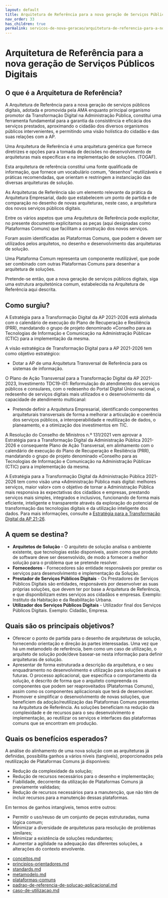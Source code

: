 ```yaml
---
layout: default
title: Arquitetura de Referência para a nova geração de Serviços Públicos Digitais
nav_order: 33
has_children: true
permalink: servicos-de-nova-geracao/arquitetura-de-referencia-para-a-nova-geracao-de-servicos-publicos-digitais
---
```



# Arquitetura de Referência para a nova geração de Serviços Públicos Digitais

## O que é a Arquitetura de Referência?

A Arquitetura de Referência para a nova geração de serviços públicos digitais, adotada e promovida pela AMA enquanto principal organismo promotor da Transformação Digital na Administração Pública, constitui uma ferramenta fundamental para a garantia da consistência e eficácia dos serviços prestados, aproximando o cidadão dos diversos organismos públicos intervenientes, e permitindo uma visão holística do cidadão e das suas relações com a AP.

Uma Arquitetura de Referência é uma arquitetura genérica que fornece diretrizes e opções para a tomada de decisões no desenvolvimento de arquiteturas mais específicas e na implementação de soluções. (TOGAF).

Esta arquitetura de referência constitui uma fonte qualificada de informação, que fornece um vocabulário comum, “desenhos” reutilizáveis e práticas recomendadas, que orientam e restringem a instanciação das diversas arquiteturas de solução.&#x20;

As Arquiteturas de Referência são um elemento relevante da prática da Arquitetura Empresarial, dado que estabelecem um ponto de partida e de comparação no desenho de novas arquiteturas, neste caso, a arquitetura dos novos serviços públicos digitais.&#x20;

Entre os vários aspetos que uma Arquitetura de Referência pode explicitar, no presente documento explicitamos as peças (aqui designadas como Plataformas Comuns) que facilitam a construção dos novos serviços.&#x20;

Foram assim identificadas as Plataformas Comuns, que podem e devem ser utilizados pelos arquitetos, no desenho e desenvolvimento das arquiteturas de solução.&#x20;

Uma Plataforma Comum representa um componente reutilizável, que pode ser combinado com outras Plataformas Comuns para desenhar a arquitetura de soluções.&#x20;

Pretende-se então, que a nova geração de serviços públicos digitais, siga uma estrutura arquitetónica comum, estabelecida na Arquitetura de Referência aqui descrita.

## Como surgiu?

A Estratégia para a Transformação Digital da AP 2021-2026 está alinhada com o calendário de execução do Plano de Recuperação e Resiliência (PRR), mandatando o grupo de projeto denominado «Conselho para as Tecnologias de Informação e Comunicação na Administração Pública» (CTIC) para a implementação da mesma.&#x20;

A visão estratégica de Transformação Digital para a AP 2021-2026 tem como objetivo estratégico:&#x20;

* Dotar a AP de uma Arquitetura Transversal de Referência para os sistemas de informação.&#x20;

O Plano de Ação Transversal para a Transformação Digital da AP 2021-2023, Investimento TDC19-i01: Reformulação do atendimento dos serviços públicos e consulares, com o redesenho do Portal Digital Único nacional, o redesenho de serviços digitais mais utilizados e o desenvolvimento da capacidade de atendimento multicanal:

* Pretende definir a Arquitetura Empresarial, identificando componentes arquiteturais transversais de forma a melhorar a articulação e coerência dos serviços públicos, a interoperabilidade e reutilização de dados, o planeamento, e a otimização dos investimentos em TIC.

A Resolução do Conselho de Ministros n.º 131/2021 vem aprovar a Estratégia para a Transformação Digital da Administração Pública 2021-2026 e consequente Plano de Ação Transversal, em alinhamento com o calendário de execução do Plano de Recuperação e Resiliência (PRR), mandatando o grupo de projeto denominado «Conselho para as Tecnologias de Informação e Comunicação na Administração Pública» (CTIC) para a implementação da mesma.

A Estratégia para a Transformação Digital da Administração Pública 2021-2026 tem como visão uma «Administração Pública mais digital: melhores serviços, maior valor» com o objetivo de tornar a Administração Pública mais responsiva às expectativas dos cidadãos e empresas, prestando serviços mais simples, integrados e inclusivos, funcionando de forma mais eficiente, inteligente e transparente através da exploração do potencial de transformação das tecnologias digitais e da utilização inteligente dos dados. Para mais informações, consulte a [Estratégia para a Transformação Digital da AP 21-26](https://tic.gov.pt/pt/web/tic/-/aprovada-a-estrategia-para-a-transformacao-digital-da-ap-21--3).

## A quem se destina?

* **Arquitetos de Solução** - O arquiteto de solução analisa o ambiente existente, que tecnologias estão disponíveis, assim como que produto de software deve ser desenvolvido, de modo a fornecer a melhor solução para o problema que se pretende resolver.
* **Fornecedores** - Fornecedores são entidade responsáveis por prestar os serviços para desenvolvimento e implementação da Solução.
* **Prestador de Serviços Públicos Digitais** - Os Prestadores de Serviços Públicos Digitais são entidades, responsáveis por desenvolver as suas próprias soluções, que devem ter por base a Arquitetura de Referência, e que disponibilizam estes serviços aos cidadãos e empresas. Exemplo: Instituto da Habitação e da Reabilitação Urbana.
* **Utilizador dos Serviços Públicos Digitais** - Utilizador final dos Serviços Públicos Digitais. Exemplo: Cidadão, Empresa.

## Quais são os principais objetivos?

* Oferecer o ponto de partida para o desenho de arquiteturas de solução, fornecendo orientação e direção às partes interessadas. Uma vez que há um metamodelo de referência, bem como um caso de utilização, o arquiteto de solução pode/deve basear-se nesta informação para definir arquiteturas de solução.
* Apresentar de forma estruturada a descrição da arquitetura, e o seu enquadramento no desenvolvimento e utilização para soluções atuais e futuras. O processo aplicacional, que especifica o comportamento da solução, é descrito de forma que o arquiteto compreenda os componentes que podem ser reaproveitados (Plataformas Comuns), assim como os componentes aplicacionais que terá de desenvolver.
* Promover e simplificar o desenvolvimento de novas soluções, que beneficiem da adoção/reutilização das Plataformas Comuns presentes na Arquitetura de Referência. As soluções beneficiam na redução da complexidade e de recursos para o seu desenvolvimento e implementação, ao reutilizar os serviços e interfaces das plataformas comuns que se encontram em produção.

## Quais os benefícios esperados?

A análise do alinhamento de uma nova solução com as arquiteturas já definidas, possibilita ganhos a vários níveis (tangíveis), proporcionados pela reutilização de Plataformas Comuns já disponíveis:

* Redução da complexidade da solução;
* Redução de recursos necessários para o desenho e implementação;
* Fiabilidade, decorrente da utilização de Plataformas Comuns já previamente validadas;
* Redução de recursos necessários para a manutenção, que não têm de incluir recursos para a manutenção dessas plataformas.

Em termos de ganhos intangíveis, temos entre outros:

* Permitir o uso/reuso de um conjunto de peças estruturadas, numa lógica comum;
* Minimizar a diversidade de arquiteturas para resolução de problemas similares;
* Minimizar a existência de soluções redundantes;
* Aumentar a agilidade na adequação das diferentes soluções, a alterações do contexto envolvente.

- [conceitos.md](conceitos.md)
- [principios-orientadores.md](principios-orientadores.md)
- [standards.md](standards.md)
- [metamodelo.md](metamodelo.md)
- [plataformas-comuns](plataformas-comuns/)
- [padrao-de-referencia-de-solucao-aplicacional.md](padrao-de-referencia-de-solucao-aplicacional.md)
- [caso-de-utilizacao.md](caso-de-utilizacao.md)

